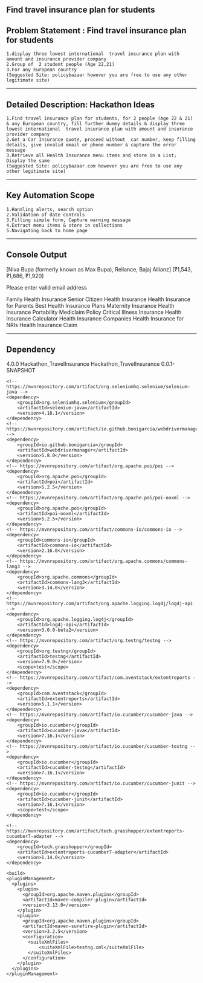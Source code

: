 Find travel insurance plan for students
----------------------------------------
 
Problem Statement : Find travel insurance plan for students
------------------------------------------------------------
 
	1.display three lowest international  travel insurance plan with amount and insurance provider company
	2.Group of  2 student people (Age 22,21)
	3.For any European country
	(Suggested Site: policybazaar however you are free to use any other legitimate site)
___________________________________________________________________________________________________________________________	

 
Detailed Description: Hackathon Ideas
------------------------------------
 
	1.Find travel insurance plan for students, for 2 people (Age 22 & 21) & any European country, fill further dummy details & display three lowest international  travel insurance plan with amount and insurance provider company
	2.Get a Car Insurance quote, proceed without  car number, keep filling details, give invalid email or phone number & capture the error message
	3.Retrieve all Health Insurance menu items and store in a List; Display the same
	(Suggested Site: policybazaar.com however you are free to use any other legitimate site)
____________________________________________________________________________________________________________________________	

 
Key Automation Scope
---------------------
 
	1.Handling alerts, search option
	2.Validation of date controls
	3.Filling simple form, Capture warning message
	4.Extract menu items & store in collections
	5.Navigating back to home page
__________________________________________________________________________________________________________________________	
 
 
Console Output
---------------
 
[Niva Bupa (formerly known as Max Bupa), Reliance, Bajaj Allianz]
[₹1,543, ₹1,686, ₹1,920]
 
Please enter valid email address
 
Family Health Insurance
Senior Citizen Health Insurance
Health Insurance for Parents
Best Health Insurance Plans
Maternity Insurance
Health Insurance Portability
Mediclaim Policy
Critical Illness Insurance
Health Insurance Calculator
Health Insurance Companies
Health Insurance for NRIs
Health Insurance Claim
_________________________________________________________________________________________________________________________
 
 
Dependency
-----------
 
<project xmlns="http://maven.apache.org/POM/4.0.0" xmlns:xsi="http://www.w3.org/2001/XMLSchema-instance" xsi:schemaLocation="http://maven.apache.org/POM/4.0.0 https://maven.apache.org/xsd/maven-4.0.0.xsd">
  <modelVersion>4.0.0</modelVersion>
  <groupId>Hackathon_TravelInsurance</groupId>
  <artifactId>Hackathon_TravelInsurance</artifactId>
  <version>0.0.1-SNAPSHOT</version>
 
<dependencies>
 
	<!-- https://mvnrepository.com/artifact/org.seleniumhq.selenium/selenium-java -->
	<dependency>
	    <groupId>org.seleniumhq.selenium</groupId>
	    <artifactId>selenium-java</artifactId>
	    <version>4.18.1</version>
	</dependency>
	<!-- https://mvnrepository.com/artifact/io.github.bonigarcia/webdrivermanager -->
	<dependency>
	    <groupId>io.github.bonigarcia</groupId>
	    <artifactId>webdrivermanager</artifactId>
	    <version>5.8.0</version>
	</dependency>
	<!-- https://mvnrepository.com/artifact/org.apache.poi/poi -->
	<dependency>
	    <groupId>org.apache.poi</groupId>
	    <artifactId>poi</artifactId>
	    <version>5.2.5</version>
	</dependency>
	<!-- https://mvnrepository.com/artifact/org.apache.poi/poi-ooxml -->
	<dependency>
	    <groupId>org.apache.poi</groupId>
	    <artifactId>poi-ooxml</artifactId>
	    <version>5.2.5</version>
	</dependency>
	<!-- https://mvnrepository.com/artifact/commons-io/commons-io -->
	<dependency>
	    <groupId>commons-io</groupId>
	    <artifactId>commons-io</artifactId>
	    <version>2.16.0</version>
	</dependency>
	<!-- https://mvnrepository.com/artifact/org.apache.commons/commons-lang3 -->
	<dependency>
	    <groupId>org.apache.commons</groupId>
	    <artifactId>commons-lang3</artifactId>
	    <version>3.14.0</version>
	</dependency>
	<!-- https://mvnrepository.com/artifact/org.apache.logging.log4j/log4j-api -->
	<dependency>
	    <groupId>org.apache.logging.log4j</groupId>
	    <artifactId>log4j-api</artifactId>
	    <version>3.0.0-beta2</version>
	</dependency>
	<!-- https://mvnrepository.com/artifact/org.testng/testng -->
	<dependency>
	    <groupId>org.testng</groupId>
	    <artifactId>testng</artifactId>
	    <version>7.9.0</version>
	    <scope>test</scope>
	</dependency>
	<!-- https://mvnrepository.com/artifact/com.aventstack/extentreports -->
	<dependency>
	    <groupId>com.aventstack</groupId>
	    <artifactId>extentreports</artifactId>
	    <version>5.1.1</version>
	</dependency>
	<!-- https://mvnrepository.com/artifact/io.cucumber/cucumber-java -->
	<dependency>
	    <groupId>io.cucumber</groupId>
	    <artifactId>cucumber-java</artifactId>
	    <version>7.16.1</version>
	</dependency>
	<!-- https://mvnrepository.com/artifact/io.cucumber/cucumber-testng -->
	<dependency>
	    <groupId>io.cucumber</groupId>
	    <artifactId>cucumber-testng</artifactId>
	    <version>7.16.1</version>
	</dependency>
	<!-- https://mvnrepository.com/artifact/io.cucumber/cucumber-junit -->
	<dependency>
	    <groupId>io.cucumber</groupId>
	    <artifactId>cucumber-junit</artifactId>
	    <version>7.16.1</version>
	    <scope>test</scope>
	</dependency>
 
	<!-- https://mvnrepository.com/artifact/tech.grasshopper/extentreports-cucumber7-adapter -->
	<dependency>
	    <groupId>tech.grasshopper</groupId>
	    <artifactId>extentreports-cucumber7-adapter</artifactId>
	    <version>1.14.0</version>
	</dependency>
</dependencies>
 
	<build>
    <pluginManagement>
      <plugins>
        <plugin>
          <groupId>org.apache.maven.plugins</groupId>
          <artifactId>maven-compiler-plugin</artifactId>
          <version>3.13.0</version>
        </plugin>
        <plugin>
          <groupId>org.apache.maven.plugins</groupId>
          <artifactId>maven-surefire-plugin</artifactId>
          <version>3.2.5</version>
          <configuration>
          	<suiteXmlFiles>
          		<suiteXmlFile>testng.xml</suiteXmlFile>
          	</suiteXmlFiles>
          </configuration>
        </plugin>
      </plugins>
    </pluginManagement>
  </build>
 
 
</project>